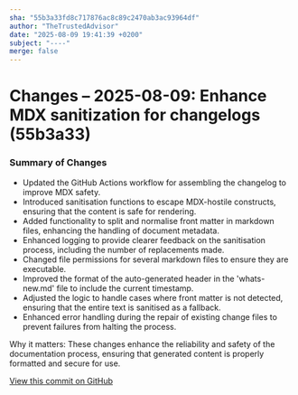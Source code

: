 ```yaml
---
sha: "55b3a33fd8c717876ac8c89c2470ab3ac93964df"
author: "TheTrustedAdvisor"
date: "2025-08-09 19:41:39 +0200"
subject: "----"
merge: false
---
```


# Changes – 2025-08-09: Enhance MDX sanitization for changelogs (55b3a33)

### Summary of Changes

- Updated the GitHub Actions workflow for assembling the changelog to improve MDX safety.
- Introduced sanitisation functions to escape MDX-hostile constructs, ensuring that the content is safe for rendering.
- Added functionality to split and normalise front matter in markdown files, enhancing the handling of document metadata.
- Enhanced logging to provide clearer feedback on the sanitisation process, including the number of replacements made.
- Changed file permissions for several markdown files to ensure they are executable.
- Improved the format of the auto-generated header in the 'whats-new.md' file to include the current timestamp.
- Adjusted the logic to handle cases where front matter is not detected, ensuring that the entire text is sanitised as a fallback.
- Enhanced error handling during the repair of existing change files to prevent failures from halting the process.

Why it matters: These changes enhance the reliability and safety of the documentation process, ensuring that generated content is properly formatted and secure for use.

[View this commit on GitHub](https://github.com/TheTrustedAdvisor/FabricAdoptionFramework/commit/55b3a33fd8c717876ac8c89c2470ab3ac93964df)
